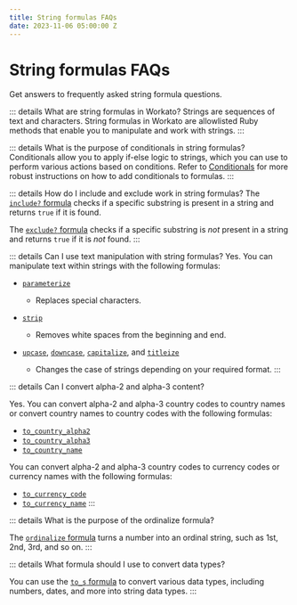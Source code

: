 ```yaml
---
title: String formulas FAQs
date: 2023-11-06 05:00:00 Z
---
```


# String formulas FAQs

Get answers to frequently asked string formula questions.

::: details What are string formulas in Workato?
Strings are sequences of text and characters. String formulas in Workato are allowlisted Ruby methods that enable you to manipulate and work with strings.
:::

::: details What is the purpose of conditionals in string formulas?
Conditionals allow you to apply if-else logic to strings, which you can use to perform various actions based on conditions. Refer to [Conditionals](/formulas/conditions.md#conditionals) for more robust instructions on how to add conditionals to formulas.
:::

::: details How do I include and exclude work in string formulas?
The [`include?` formula](/formulas/string-formulas.md#include) checks if a specific substring is present in a string and returns `true` if it is found.

The [`exclude?` formula](/formulas/string-formulas.md#exclude) checks if a specific substring is *not* present in a string and returns `true` if it is *not* found.
:::

::: details Can I use text manipulation with string formulas?
Yes. You can manipulate text within strings with the following formulas:

- [`parameterize`](/formulas/string-formulas.md#parameterize)
    - Replaces special characters.

- [`strip`](formulas/string-formulas.md#strip)
    - Removes white spaces from the beginning and end.

- [`upcase`](/formulas/string-formulas.md#upcase), [`downcase`](/formulas/string-formulas.md#downcase), [`capitalize`](/formulas/string-formulas.md#capitalize), and [`titleize`](/formulas/string-formulas.md#titleize)
    - Changes the case of strings depending on your required format.
:::


::: details Can I convert alpha-2 and alpha-3 content?

Yes. You can convert alpha-2 and alpha-3 country codes to country names or convert country names to country codes with the following formulas:

- [`to_country_alpha2`](/formulas/string-formulas.md#to-country-alpha2)
- [`to_country_alpha3`](/formulas/string-formulas.md#to-country-alpha3)
- [`to_country_name`](/formulas/string-formulas.md#to-country-name)

You can convert alpha-2 and alpha-3 country codes to currency codes or currency names with the following formulas:

- [`to_currency_code`](/formulas/string-formulas.md#to-currency-code)
- [`to_currency_name`](/formulas/string-formulas.md#to-currency-name)
:::

::: details What is the purpose of the ordinalize formula?

The [`ordinalize` formula](/formulas/string-formulas.md#ordinalize) turns a number into an ordinal string, such as 1st, 2nd, 3rd, and so on.
:::

::: details What formula should I use to convert data types?

You can use the [`to_s` formula](/formulas/string-formulas.md#to-s) to convert various data types, including numbers, dates, and more into string data types.
:::
